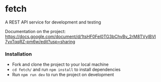 # fetch
A REST API service for development and testing

Documentation on the project: https://docs.google.com/document/d/1tsHF0Fel0TG3bChvBv_2rM8TVyIBVI7yxTqqRZ-pm6w/edit?usp=sharing

### Installation
* Fork and clone the project to your local machine
* `cd fetch/` and run `npm install` to install dependencies
* Run `npm run dev` to run the project on development
